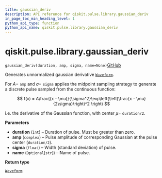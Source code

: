 ```yaml
---
title: gaussian_deriv
description: API reference for qiskit.pulse.library.gaussian_deriv
in_page_toc_min_heading_level: 1
python_api_type: function
python_api_name: qiskit.pulse.library.gaussian_deriv
---
```


# qiskit.pulse.library.gaussian\_deriv

<span id="qiskit.pulse.library.gaussian_deriv" />

`gaussian_deriv(duration, amp, sigma, name=None)`[GitHub](https://github.com/qiskit/qiskit/tree/stable/0.41/qiskit/pulse/library/discrete.py "view source code")

Generates unnormalized gaussian derivative [`Waveform`](qiskit.pulse.library.Waveform "qiskit.pulse.library.Waveform").

For $A=$ `amp` and $\sigma=$ `sigma` applies the midpoint sampling strategy to generate a discrete pulse sampled from the continuous function:

$$
f(x) = A\frac{(x - \mu)}{\sigma^2}\exp\left(\left(\frac{x - \mu}{2\sigma}\right)^2 \right)
$$

i.e. the derivative of the Gaussian function, with center $\mu=$ `duration/2`.

**Parameters**

*   **duration** (`int`) – Duration of pulse. Must be greater than zero.
*   **amp** (`complex`) – Pulse amplitude of corresponding Gaussian at the pulse center (`duration/2`).
*   **sigma** (`float`) – Width (standard deviation) of pulse.
*   **name** (`Optional`\[`str`]) – Name of pulse.

**Return type**

[`Waveform`](qiskit.pulse.library.Waveform "qiskit.pulse.library.waveform.Waveform")

